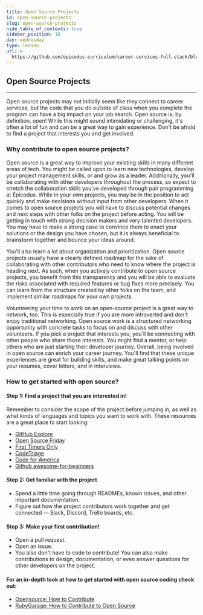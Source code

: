 ```yaml
---
title: Open Source Projects
id: open-source-projects
slug: open-source-projects
hide_table_of_contents: true
sidebar_position: 18
day: wednesday
type: lesson
url: >-
  https://github.com/epicodus-curriculum/career-services-full-stack/blob/main/open-source.md
---
```


## Open Source Projects
---

Open source projects may not initially seem like they connect to career services, but the code that you do outside of class when you complete the program can have a big impact on your job search. Open source is, by definition, _open_! While this might sound intimidating or challenging, it's often a lot of fun and can be a great way to gain experience. Don't be afraid to find a project that interests you and get involved. 

### Why contribute to open source projects? 

Open source is a great way to improve your existing skills in many different areas of tech. You might be called upon to learn new technologies, develop your project management skills, or and grow  as a leader. Additionally, you'll be collaborating with other developers throughout the process, so expect to stretch the collaboration skills you've developed through pair programming at Epicodus.  While in your own projects, you may be in the position to act quickly and make decisions without input from other developers. When it comes to open source projects you will have to discuss potential changes and next steps with other folks on the project before acting. You will be getting in touch with strong decision makers and very talented developers.  You may have to make a strong case to convince them to enact your solutions or the design you have chosen,  but it is always beneficial to brainstorm together and bounce your ideas around.

You'll also learn a lot about organization and prioritization. Open source projects usually have a clearly defined roadmap for the sake of collaborating with other contributors who need to know where the project is heading next. As such, when you actively contribute to open source projects, you benefit from this transparency and you will be able to evaluate the risks associated with required features or bug fixes more precisely. You can learn from the structure created by other folks on the team, and implement similar roadmaps for your own projects. 

Volunteering your time to work on an open-source project is a great way to network, too. This is especially true if you are more introverted and don't enjoy traditional networking. Open source work is a structured networking opportunity with concrete tasks to focus on and discuss with other volunteers.  If you pick a project that interests you, you'll be connecting with other people who share those interests. You might find a mentor, or help others who are just starting their developer journey. Overall, being involved in open source can enrich your career journey. You'll find that these unique experiences are great for building skills, and make great talking points on your resumes, cover letters, and in interviews. 

### How to get started with open source?

#### Step 1: Find a project that you are interested in! 

Remember to consider the scope of the project before jumping in, as well as what kinds of languages and topics you want to work with. 
These resources are a great place to start looking: 

* [GitHub Explore](https://github.com/explore/)
* [Open Source Friday](https://opensourcefriday.com/)
* [First Timers Only](https://www.firsttimersonly.com/)
* [CodeTriage](https://www.codetriage.com/)
* [Code for America](https://www.codeforamerica.org/)
* [Github awesome-for-beginners](https://github.com/MunGell/awesome-for-beginners#c-1)

#### Step 2: Get familiar with the project

* Spend a little time going through READMEs, known issues, and other important documentation. 
* Figure out how the project contributors work together and get connected — Slack, Discord, Trello boards, etc. 

#### Step 3:  Make your first contribution!

* Open a pull request.
* Open an issue.  
* You also don't have to code to contribute! You can also make contributions to design, documentation, or even answer questions for other developers on the project. 

#### For an in-depth look at how to get started with open source coding check out: 

* [Opensource: How to Contribute](https://opensource.guide/how-to-contribute/)
* [RubyGarage: How to Contribute to Open Source](https://rubygarage.org/blog/how-contribute-to-open-source-projects)
